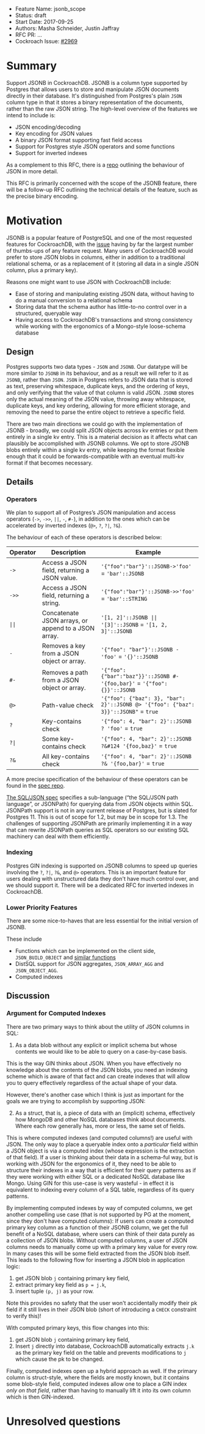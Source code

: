 - Feature Name: jsonb_scope
- Status: draft
- Start Date: 2017-09-25
- Authors: Masha Schneider, Justin Jaffray
- RFC PR: ...
- Cockroach Issue: [#2969](https://github.com/cockroachdb/cockroach/issues/2969)

# Summary

Support JSONB in CockroachDB.
JSONB is a column type supported by Postgres that allows users to store and
manipulate JSON documents directly in their database.
It's distinguished from Postgres's plain `JSON` column type in that it stores
a binary representation of the documents, rather than the raw JSON string.
The high-level overview of the features we intend to include is:
* JSON encoding/decoding
* Key encoding for JSON values
* A binary JSON format supporting fast field access
* Support for Postgres style JSON operators and some functions
* Support for inverted indexes

As a complement to this RFC, there is a
[repo](https://github.com/cockroachdb/jsonb-spec) outlining the behaviour of
JSON in more detail.

This RFC is primarily concerned with the scope of the JSONB feature, there will
be a follow-up RFC outlining the technical details of the feature, such as the
precise binary encoding.

# Motivation

JSONB is a popular feature of PostgreSQL and one of the most requested features
for CockroachDB, with the
[issue](https://github.com/cockroachdb/cockroach/issues/2969) having by far
the largest number of thumbs-ups of any feature request.
Many users of CockroachDB would prefer to store JSON blobs in columns, either
in addition to a traditional relational schema, or as a replacement of it
(storing all data in a single JSON column, plus a primary key).

Reasons one might want to use JSON with CockroachDB include:
* Ease of storing and manipulating existing JSON data, without having to do a
  manual conversion to a relational schema
* Storing data that the schema author has little-to-no control over in a
  structured, queryable way
* Having access to CockroachDB's transactions and strong consistency while
  working with the ergonomics of a Mongo-style loose-schema database

## Design

Postgres supports two data types - `JSON` and `JSONB`.
Our datatype will be more similar to `JSONB` in its behaviour, and as a result we
will refer to it as `JSONB`, rather than `JSON`.
`JSON` in Postgres refers to JSON data that is stored as text,
preserving whitespace, duplicate keys, and the ordering of keys, and only
verifying that the value of that column is valid JSON. `JSONB` stores only
the actual meaning of the JSON value, throwing away whitespace, duplicate
keys, and key ordering, allowing for more efficient storage, and removing the
need to parse the entire object to retrieve a specific field.

There are two main directions we could go with the implementation of JSONB -
broadly, we could split JSON objects across kv entries or put them entirely in a
single kv entry.
This is a material decision as it affects what can plausibly be accomplished
with JSONB columns.
We opt to store JSONB blobs entirely within a single kv entry, while keeping
the format flexible enough that it could be forwards-compatible with an
eventual multi-kv format if that becomes necessary.

## Details

### Operators

We plan to support all of Postgres’s JSON manipulation and access operators
(`->`, `->>`, `||`, `-`, `#-`), in addition to the ones which can be accelerated by
inverted indexes (`@>`, `?`, `?|`, `?&`).

The behaviour of each of these operators is described below:

| Operator                  | Description                                           | Example                                                                            |
| ------------------------- | ----------------------------------------------------- | ---------------------------------------------------------------------------------- |
| `->`                      | Access a JSON field, returning a JSON value.          | `'{"foo":"bar"}'::JSONB->'foo'` = `'bar'::JSONB`                                   |
| `->>`                     | Access a JSON field, returning a string.              | `'{"foo":"bar"}'::JSONB->>'foo'` = `'bar'::STRING`                                 |
| <code>&#124;&#124;</code> | Concatenate JSON arrays, or append to a JSON array.   | <code>'[1, 2]'::JSONB &#124;&#124; '[3]'::JSONB</code> = `'[1, 2, 3]'::JSONB`      |
| `-`                       | Removes a key from a JSON object or array.            | `'{"foo": "bar"}'::JSONB - 'foo'` = `'{}'::JSONB`                                  |
| `#-`                      | Removes a path from a JSON object or array.           | `'{"foo": {"bar":"baz"}}'::JSONB #- '{foo,bar}'` = `'{"foo": {}}'::JSONB`          |
| `@>`                      | Path-value check                                      | `'{"foo": {"baz": 3}, "bar": 2}'::JSONB @> '{"foo": {"baz": 3}}'::JSONB"` = `true` |
| `?`                       | Key-contains check                                    | `'{"foo": 4, "bar": 2}'::JSONB ? 'foo'` = `true`                                   |
| <code>?&#124;</code>      | Some key-contains check                               | <code>'{"foo": 4, "bar": 2}'::JSONB ?&#124 '{foo,baz}'</code> = `true`             |
| `?&`                      | All key-contains check                                | `'{"foo": 4, "bar": 2}'::JSONB ?& '{foo,bar}'` = `true`                            |

A more precise specification of the behaviour of these operators can be found
in the [spec repo](https://github.com/cockroachdb/jsonb-spec).


[The SQL/JSON spec](http://standards.iso.org/ittf/PubliclyAvailableStandards/c067367_ISO_IEC_TR_19075-6_2017.zip)
specifies a sub-language (“the SQL/JSON path language”, or JSONPath) for
querying data from JSON objects within SQL.
JSONPath support is not in any current release of Postgres, but is slated for Postgres 11.
This is out of scope for 1.2, but may be in scope for 1.3.
The challenges of supporting JSONPath are primarily implementing it in a way that
can rewrite JSONPath queries as SQL operators so our existing SQL machinery can
deal with them efficiently.

### Indexing

Postgres GIN indexing is supported on JSONB columns to speed up queries
involving the `?`, `?|`, `?&`, and `@>` operators.
This is an important feature for users dealing with unstructured data they
don't have much control over, and we should support it.
There will be a dedicated RFC for inverted indexes in CockroachDB.

### Lower Priority Features

There are some nice-to-haves that are less essential for the initial version of
JSONB.

These include
* Functions which can be implemented on the client side, `JSON_BUILD_OBJECT`
  and [similar functions](https://github.com/cockroachdb/jsonb-spec/blob/master/processing-functions.spec.md)
* DistSQL support for JSON aggregates, `JSON_ARRAY_AGG` and `JSON_OBJECT_AGG`.
* Computed indexes

## Discussion

### Argument for Computed Indexes

There are two primary ways to think about the utility of JSON columns in SQL:

1. As a data blob without any explicit or implicit schema but whose contents
	 we would like to be able to query on a case-by-case basis.

This is the way GIN thinks about JSON. When you have effectively no knowledge
about the contents of the JSON blobs, you need an indexing scheme which is
aware of that fact and can create indexes that will allow you to query
effectively regardless of the actual shape of your data.

However, there's another case which I think is just as important for the goals
we are trying to accomplish by supporting JSON:

2. As a struct, that is, a piece of data with an (implicit) schema, effectively
	 how MongoDB and other NoSQL databases think about documents. Where each row
	 generally has, more or less, the same set of fields.

This is where computed indexes (and computed columns!) are useful with JSON.
The only way to place a queryable index onto a *particular* field within a JSON
object is via a computed index (whose expression is the extraction of that field).
If a user is thinking about their data in a schema-ful way, but is working with
JSON for the ergonomics of it, they need to be able to structure their indexes
in a way that is efficient for their query patterns as if they were working
with either SQL or a dedicated NoSQL database like Mongo.
Using GIN for this use-case is very wasteful - in effect it is equivalent to
indexing every column of a SQL table, regardless of its query patterns.

By implementing computed indexes by way of computed columns, we get another
compelling use case (that is not supported by PG at the moment, since they
don't have computed columns):
If users can create a computed primary key column as a function of their JSONB
column, we get the full benefit of a NoSQL database, where users can think of
their data purely as a collection of JSON blobs.
Without computed columns, a user of JSON columns needs to manually come up with
a primary key value for every row. In many cases this will be some field
extracted from the JSON blob itself.
This leads to the following flow for inserting a JSON blob in application logic:
1. get JSON blob `j` containing primary key field,
2. extract primary key field as `p = j.k`,
3. insert tuple `(p, j)` as your row.

Note this provides no safety that the user won't accidentally modify their pk
field if it still lives in their JSON blob (short of introducing a `CHECK`
constraint to verify this)!

With computed primary keys, this flow changes into this:
1. get JSON blob `j` containing primary key field,
2. Insert `j` directly into database, CockroachDB automatically extracts `j.k`
	 as the primary key field on the table and prevents modifications to `j` which
	 cause the pk to be changed.

Finally, computed indexes open up a hybrid approach as well. If the primary
column is struct-style, where the fields are mostly known, but it contains some
blob-style field, computed indexes allow one to place a GIN index *only on that
field*, rather than having to manually lift it into its own column which is
then GIN-indexed.

# Unresolved questions
